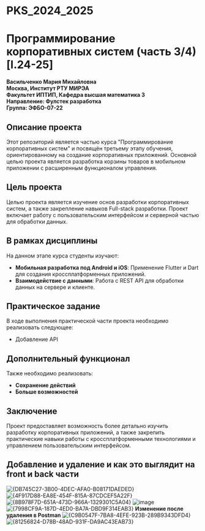 # PKS_2024_2025  
# Программирование корпоративных систем (часть 3/4) [I.24-25]

**Васильченко Мария Михайловна**  
**Москва, Институт РТУ МИРЭА**  
**Факультет ИПТИП, Кафедра высшая математика 3**  
**Направление: Фулстек разработка**  
**Группа: ЭФБО-07-22**

## Описание проекта

Этот репозиторий является частью курса "Программирование корпоративных систем" и посвящён третьему этапу обучения, ориентированному на создание корпоративных приложений. Основной целью проекта является разработка корзины товаров в мобильном приложении с расширенным функционалом управления.

## Цель проекта

Целью проекта является изучение основ разработки корпоративных систем, а также закрепление навыков Full-stack разработки. Проект включает работу с пользовательским интерфейсом и серверной частью для обработки данных.

## В рамках дисциплины

На данном этапе курса студенты изучают:

- **Мобильная разработка под Android и iOS**: Применение Flutter и Dart для создания кроссплатформенных приложений.
- **Взаимодействие с данными**: Работа с REST API для обработки данных на сервере и клиенте.

## Практическое задание

В ходе выполнения практической части проекта необходимо реализовать следующее:

- Добавление API
## Дополнительный функционал

Также необходимо реализовать:

- **Сохранение действий** 
- **Больше возможностей** 

## Заключение

Проект предоставляет возможность более детально изучить разработку корпоративных приложений, а также закрепить практические навыки работы с кроссплатформенными технологиями и управлением пользовательским интерфейсом.

## Добавление и удаление и как это выглядит на front и back части
![{DB745C27-3B00-4DEC-AFA0-B08171DAEDED}](https://github.com/user-attachments/assets/e4947711-967d-46c8-bcf1-a129717bcdf3)
![{4F917D88-EA8E-454F-815A-87CDCEF5A22F}](https://github.com/user-attachments/assets/920d0693-71a7-4232-bc82-da0323cb2972)
![{8B978F7D-651A-473D-966A-1329301C5A04}](https://github.com/user-attachments/assets/755b0ed9-fb94-466b-9810-2819a3e2db41)
![image](https://github.com/user-attachments/assets/4a14cfab-a658-42b7-8ff2-5914af3c5fed)
![{7998CF9A-187D-4ED0-BA7A-DBD9F314EAB3}](https://github.com/user-attachments/assets/496a3609-af45-43f8-9974-3ae587cbce10)
**Изменение после удаления в Postman**
![{C9B0547F-7BA8-4EFE-923B-289B9343DFD4}](https://github.com/user-attachments/assets/7ca3a0f3-534e-460a-a157-61528ed28b5b)
![{81256824-D78B-48AD-931F-DA9AC43EAB73}](https://github.com/user-attachments/assets/2c53fcdc-9d90-44b5-a29e-b4e6136d0fb4)

